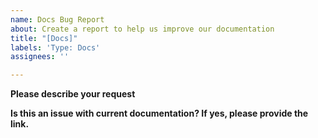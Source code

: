 ```yaml
---
name: Docs Bug Report
about: Create a report to help us improve our documentation
title: "[Docs]"
labels: 'Type: Docs'
assignees: ''

---
```


**Please describe your request**

**Is this an issue with current documentation? If yes, please provide the link.**